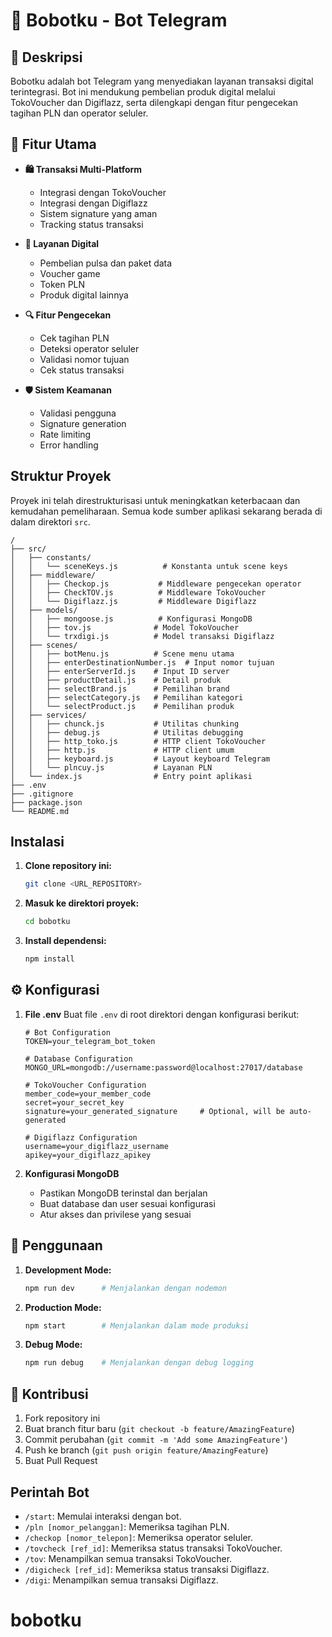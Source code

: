 # 🤖 Bobotku - Bot Telegram

## 📝 Deskripsi

Bobotku adalah bot Telegram yang menyediakan layanan transaksi digital terintegrasi. Bot ini mendukung pembelian produk digital melalui TokoVoucher dan Digiflazz, serta dilengkapi dengan fitur pengecekan tagihan PLN dan operator seluler.

## 🌟 Fitur Utama

- **🛍️ Transaksi Multi-Platform**
  - Integrasi dengan TokoVoucher
  - Integrasi dengan Digiflazz
  - Sistem signature yang aman
  - Tracking status transaksi

- **📱 Layanan Digital**
  - Pembelian pulsa dan paket data
  - Voucher game
  - Token PLN
  - Produk digital lainnya

- **🔍 Fitur Pengecekan**
  - Cek tagihan PLN
  - Deteksi operator seluler
  - Validasi nomor tujuan
  - Cek status transaksi

- **🛡️ Sistem Keamanan**
  - Validasi pengguna
  - Signature generation
  - Rate limiting
  - Error handling

## Struktur Proyek

Proyek ini telah direstrukturisasi untuk meningkatkan keterbacaan dan kemudahan pemeliharaan. Semua kode sumber aplikasi sekarang berada di dalam direktori `src`.

```
/
├── src/
│   ├── constants/
│   │   └── sceneKeys.js          # Konstanta untuk scene keys
│   ├── middleware/
│   │   ├── Checkop.js           # Middleware pengecekan operator
│   │   ├── CheckTOV.js          # Middleware TokoVoucher
│   │   └── Digiflazz.js         # Middleware Digiflazz
│   ├── models/
│   │   ├── mongoose.js          # Konfigurasi MongoDB
│   │   ├── tov.js              # Model TokoVoucher
│   │   └── trxdigi.js          # Model transaksi Digiflazz
│   ├── scenes/
│   │   ├── botMenu.js          # Scene menu utama
│   │   ├── enterDestinationNumber.js  # Input nomor tujuan
│   │   ├── enterServerId.js    # Input ID server
│   │   ├── productDetail.js    # Detail produk
│   │   ├── selectBrand.js      # Pemilihan brand
│   │   ├── selectCategory.js   # Pemilihan kategori
│   │   └── selectProduct.js    # Pemilihan produk
│   ├── services/
│   │   ├── chunck.js           # Utilitas chunking
│   │   ├── debug.js            # Utilitas debugging
│   │   ├── http_toko.js        # HTTP client TokoVoucher
│   │   ├── http.js             # HTTP client umum
│   │   ├── keyboard.js         # Layout keyboard Telegram
│   │   └── plncuy.js           # Layanan PLN
│   └── index.js                # Entry point aplikasi
├── .env
├── .gitignore
├── package.json
└── README.md
```

## Instalasi

1.  **Clone repository ini:**
    ```bash
    git clone <URL_REPOSITORY>
    ```
2.  **Masuk ke direktori proyek:**
    ```bash
    cd bobotku
    ```
3.  **Install dependensi:**
    ```bash
    npm install
    ```

## ⚙️ Konfigurasi

1. **File .env**
   Buat file `.env` di root direktori dengan konfigurasi berikut:

   ```env
   # Bot Configuration
   TOKEN=your_telegram_bot_token

   # Database Configuration
   MONGO_URL=mongodb://username:password@localhost:27017/database

   # TokoVoucher Configuration
   member_code=your_member_code
   secret=your_secret_key
   signature=your_generated_signature     # Optional, will be auto-generated

   # Digiflazz Configuration
   username=your_digiflazz_username
   apikey=your_digiflazz_apikey
   ```

2. **Konfigurasi MongoDB**
   - Pastikan MongoDB terinstal dan berjalan
   - Buat database dan user sesuai konfigurasi
   - Atur akses dan privilese yang sesuai

## 🚀 Penggunaan

1. **Development Mode:**
   ```bash
   npm run dev      # Menjalankan dengan nodemon
   ```

2. **Production Mode:**
   ```bash
   npm start        # Menjalankan dalam mode produksi
   ```

3. **Debug Mode:**
   ```bash
   npm run debug    # Menjalankan dengan debug logging
   ```

## 🤝 Kontribusi

1. Fork repository ini
2. Buat branch fitur baru (`git checkout -b feature/AmazingFeature`)
3. Commit perubahan (`git commit -m 'Add some AmazingFeature'`)
4. Push ke branch (`git push origin feature/AmazingFeature`)
5. Buat Pull Request

## Perintah Bot

-   `/start`: Memulai interaksi dengan bot.
-   `/pln [nomor_pelanggan]`: Memeriksa tagihan PLN.
-   `/checkop [nomor_telepon]`: Memeriksa operator seluler.
-   `/tovcheck [ref_id]`: Memeriksa status transaksi TokoVoucher.
-   `/tov`: Menampilkan semua transaksi TokoVoucher.
-   `/digicheck [ref_id]`: Memeriksa status transaksi Digiflazz.
-   `/digi`: Menampilkan semua transaksi Digiflazz.
# bobotku
